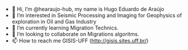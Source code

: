 - 👋 Hi, I’m @hearaujo-hub, my name is Hugo Eduardo de Araújo
- 👀 I’m interested in Seismic Processing and Imaging for Geophysics of exploration in Oil and Gas Industry
- 🌱 I’m currently learning Migration Technics. 
- 💞️ I’m looking to collaborate on Migrations algoritms.
- 📫 How to reach me GISIS-UFF (http://gisis.sites.uff.br/)

<!---
hearaujo-hub/hearaujo-hub is a ✨ special ✨ repository because its `README.md` (this file) appears on your GitHub profile.
You can click the Preview link to take a look at your changes.
--->
